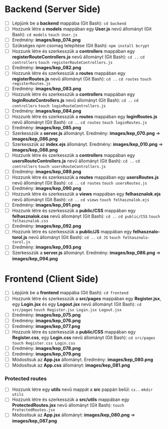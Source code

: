 # Backend (Server Side)

-   [ ] Lépjünk be a **backend** mappába (Git Bash): `cd backend`
-   [ ] Hozzunk létre a **models** mappában egy **User.js** nevű állományt (Git Bash): `cd models` `touch User.js`
-   [ ] Eredmény: **images/kep_074.png**
-   [ ] Szükséges _npm_ csomag telepítése (Git Bash): `npm install bcrypt`
-   [ ] Hozzunk létre és szerkesszük a **controllers** mappában egy **registerRouteControllers.js** nevű állományt (Git Bash): `cd ..` `cd controllers` `touch registerRouteControllers.js`
-   [ ] Eredmény: **images/kep_082.png**
-   [ ] Hozzunk létre és szerkesszük a **routes** mappában egy **registerRoutes.js** nevű állományt (Git Bash): `cd ..` `cd routes` `touch registerRoutes.js`
-   [ ] Eredmény: **images/kep_083.png**
-   [ ] Hozzunk létre és szerkesszük a **controllers** mappában egy **loginRouteControllers.js** nevű állományt (Git Bash): `cd ..` `cd controllers` `touch loginRouteControllers.js`
-   [ ] Eredmény: **images/kep_084.png**
-   [ ] Hozzunk létre és szerkesszük a **routes** mappában egy **loginRoutes.js** nevű állományt (Git Bash): `cd ..` `cd routes` `touch loginRoutes.js`
-   [ ] Eredmény: **images/kep_085.png**
-   [ ] Szerkesszük a **server.js** állományt. Eredmény: **images/kep_070.png** => **images/kep_086.png**
-   [ ] Szerkesszük az **index.ejs** állományt. Eredmény: **images/kep_010.png** => **images/kep_088.png**
-   [ ] Hozzunk létre és szerkesszük a **controllers** mappában egy **usersRouteControllers.js** nevű állományt (Git Bash): `cd ..` `cd controllers` `touch usersRouteControllers.js`
-   [ ] Eredmény: **images/kep_089.png**
-   [ ] Hozzunk létre és szerkesszük a **routes** mappában egy **usersRoutes.js** nevű állományt (Git Bash): `cd ..` `cd routes` `touch usersRoutes.js`
-   [ ] Eredmény: **images/kep_090.png**
-   [ ] Hozzunk létre és szerkesszük a **views** mappában egy **felhasznalok.ejs** nevű állományt (Git Bash): `cd ..` `cd views` `touch felhasznalok.ejs`
-   [ ] Eredmény: **images/kep_091.png**
-   [ ] Hozzunk létre és szerkesszük a **public/CSS** mappában egy **felhasznalok.css** nevű állományt (Git Bash): `cd ..` `cd public/CSS` `touch felhasznalok.css`
-   [ ] Eredmény: **images/kep_092.png**
-   [ ] Hozzunk létre és szerkesszük a **public/JS** mappában egy **felhasznalo-torol.js** nevű állományt (Git Bash): `cd ..` `cd JS` `touch felhasznalo-torol.js`
-   [ ] Eredmény: **images/kep_093.png**
-   [ ] Szerkesszük a **server.js** állományt. Eredmény: **images/kep_086.png** => **images/kep_094.png**

# Frontend (Client Side)

-   [ ] Lépjünk be a **frontend** mappába (Git Bash): `cd frontend`
-   [ ] Hozzunk létre és szerkesszük a **src/pages** mappában egy **Register.jsx**, egy **Login.jsx** és egy **Logout.jsx** nevű állományt (Git Bash): `cd src/pages` `touch Register.jsx Login.jsx Logout.jsx`
-   [ ] Eredmény: **images/kep_075.png**
-   [ ] Eredmény: **images/kep_076.png**
-   [ ] Eredmény: **images/kep_077.png**
-   [ ] Hozzunk létre és szerkesszük a **public/CSS** mappában egy **Register.css**, egy **Login.css** nevű állományt (Git Bash): `cd src/pages` `touch Register.css Login.css`
-   [ ] Eredmény: **images/kep_078.png**
-   [ ] Eredmény: **images/kep_079.png**
-   [ ] Módosítsuk az **App.jsx** állományt. Eredmény: **images/kep_080.png**
-   [ ] Módosítsuk az **App.css** állományt: **images/kep_081.png**

### Protected routes

-   [ ] Hozzunk létre egy **utils** nevű mappát a **src** pappán belül: `cs..` `mkdir utils`
-   [ ] Hozzunk létre és szerkesszük a **src/utils** mappában egy **ProtectedRoutes.jsx** nevű állományt (Git Bash): `touch ProtectedRoutes.jsx`
-   [ ] Módosítsuk az **App.jsx** állományt: **images/kep_080.png** => **images/kep_087.png**
